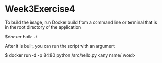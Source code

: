 # Week3Exercise4

To build the image, run Docker build from a command line or terminal that is in the root directory of the application.

  $docker build -t <image-name> .

After it is built, you can run the script with an argument
  
  $ docker run -d -p 84:80 <image-name> python /src/hello.py <any name/ word>
